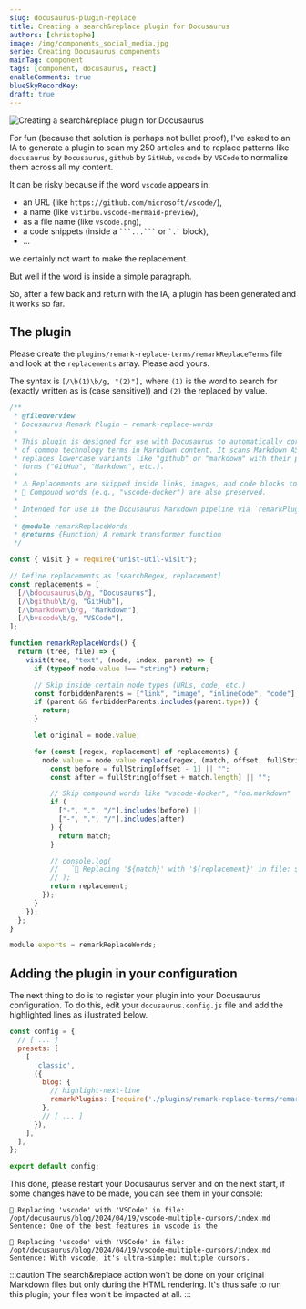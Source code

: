 ```yaml
---
slug: docusaurus-plugin-replace
title: Creating a search&replace plugin for Docusaurus
authors: [christophe]
image: /img/components_social_media.jpg
serie: Creating Docusaurus components
mainTag: component
tags: [component, docusaurus, react]
enableComments: true
blueSkyRecordKey:
draft: true
---
```


<!-- cspell:ignore vstirbu -->

![Creating a search&replace plugin for Docusaurus](/img/components_banner.jpg)

For fun (because that solution is perhaps not bullet proof), I've asked to an IA to generate a plugin to scan my 250 articles and to replace patterns like `docusaurus` by `Docusaurus`, `github` by `GitHub`, `vscode` by `VSCode` to normalize them across all my content.

It can be risky because if the word `vscode` appears in:

* an URL (like `https://github.com/microsoft/vscode/`),
* a name (like `vstirbu.vscode-mermaid-preview`),
* as a file name (like `vscode.png`),
* a code snippets (inside a <code>\```...\```</code> or <code>\`.\`</code> block),
* ...

we certainly not want to make the replacement.

But well if the word is inside a simple paragraph.

So, after a few back and return with the IA, a plugin has been generated and it works so far.

<!-- truncate -->

## The plugin

Please create the `plugins/remark-replace-terms/remarkReplaceTerms` file and look at the `replacements` array. Please add yours.

The syntax is `[/\b(1)\b/g, "(2)"],` where `(1)` is the word to search for (exactly written as is (case sensitive)) and `(2)` the replaced by value.

<Snippets filename="plugins/remark-replace-terms/remarkReplaceTerms">

```javascript
/**
 * @fileoverview
 * Docusaurus Remark Plugin – remark-replace-words
 *
 * This plugin is designed for use with Docusaurus to automatically correct the casing
 * of common technology terms in Markdown content. It scans Markdown AST text nodes and
 * replaces lowercase variants like "github" or "markdown" with their properly capitalized
 * forms ("GitHub", "Markdown", etc.).
 *
 * ⚠️ Replacements are skipped inside links, images, and code blocks to avoid unintended changes.
 * 🧠 Compound words (e.g., "vscode-docker") are also preserved.
 *
 * Intended for use in the Docusaurus Markdown pipeline via `remarkPlugins`.
 *
 * @module remarkReplaceWords
 * @returns {Function} A remark transformer function
 */

const { visit } = require("unist-util-visit");

// Define replacements as [searchRegex, replacement]
const replacements = [
  [/\bdocusaurus\b/g, "Docusaurus"],
  [/\bgithub\b/g, "GitHub"],
  [/\bmarkdown\b/g, "Markdown"],
  [/\bvscode\b/g, "VSCode"],
];

function remarkReplaceWords() {
  return (tree, file) => {
    visit(tree, "text", (node, index, parent) => {
      if (typeof node.value !== "string") return;

      // Skip inside certain node types (URLs, code, etc.)
      const forbiddenParents = ["link", "image", "inlineCode", "code"];
      if (parent && forbiddenParents.includes(parent.type)) {
        return;
      }

      let original = node.value;

      for (const [regex, replacement] of replacements) {
        node.value = node.value.replace(regex, (match, offset, fullString) => {
          const before = fullString[offset - 1] || "";
          const after = fullString[offset + match.length] || "";

          // Skip compound words like "vscode-docker", "foo.markdown"
          if (
            ["-", ".", "/"].includes(before) ||
            ["-", ".", "/"].includes(after)
          ) {
            return match;
          }

          // console.log(
          //   `🔎 Replacing '${match}' with '${replacement}' in file: ${file.path}\nSentence: ${fullString}`
          // );
          return replacement;
        });
      }
    });
  };
}

module.exports = remarkReplaceWords;

```

</Snippets>

## Adding the plugin in your configuration

The next thing to do is to register your plugin into your Docusaurus configuration. To do this, edit your `docusaurus.config.js` file and add the highlighted lines as illustrated below.

<Snippets filename="docusaurus.config.js">

```javascript
const config = {
  // [ ... ]
  presets: [
    [
      'classic',
      ({
        blog: {
          // highlight-next-line
          remarkPlugins: [require('./plugins/remark-replace-terms/remarkReplaceTerms')],
        },
        // [ ... ]
      }),
    ],
  ],
};

export default config;

```

</Snippets>

This done, please restart your Docusaurus server and on the next start, if some changes have to be made, you can see them in your console:

```text
🔎 Replacing 'vscode' with 'VSCode' in file: /opt/docusaurus/blog/2024/04/19/vscode-multiple-cursors/index.md
Sentence: One of the best features in vscode is the

🔎 Replacing 'vscode' with 'VSCode' in file: /opt/docusaurus/blog/2024/04/19/vscode-multiple-cursors/index.md
Sentence: With vscode, it's ultra-simple: multiple cursors.
```

:::caution
The search&replace action won't be done on your original Markdown files but only during the HTML rendering. It's thus safe to run this plugin; your files won't be impacted at all.
:::
